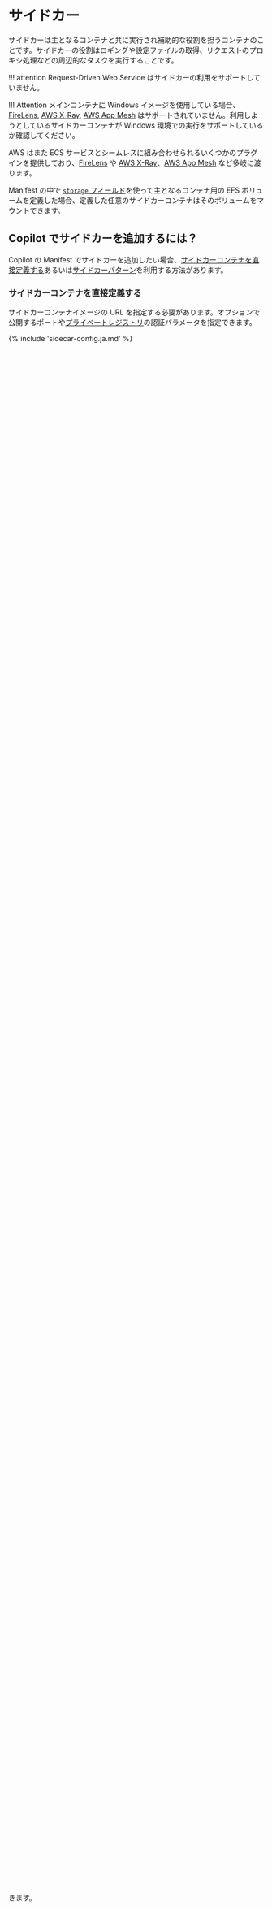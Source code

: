 # サイドカー
サイドカーは主となるコンテナと共に実行され補助的な役割を担うコンテナのことです。サイドカーの役割はロギングや設定ファイルの取得、リクエストのプロキシ処理などの周辺的なタスクを実行することです。

!!! attention
    Request-Driven Web Service はサイドカーの利用をサポートしていません。

!!! Attention
    メインコンテナに Windows イメージを使用している場合、[FireLens](https://docs.aws.amazon.com/ja_jp/AmazonECS/latest/developerguide/using_firelens.html), [AWS X-Ray](https://aws.amazon.com/jp/xray/), [AWS App Mesh](https://aws.amazon.com/jp/app-mesh/) はサポートされていません。利用しようとしているサイドカーコンテナが Windows 環境での実行をサポートしているか確認してください。

AWS はまた ECS サービスとシームレスに組み合わせられるいくつかのプラグインを提供しており、[FireLens](https://docs.aws.amazon.com/ja_jp/AmazonECS/latest/developerguide/using_firelens.html) や [AWS X-Ray](https://aws.amazon.com/jp/xray/)、[AWS App Mesh](https://aws.amazon.com/jp/app-mesh/) など多岐に渡ります。

Manifest の中で [`storage` フィールド](../developing/storage.ja.md)を使って主となるコンテナ用の EFS ボリュームを定義した場合、定義した任意のサイドカーコンテナはそのボリュームをマウントできます。

## Copilot でサイドカーを追加するには？
Copilot の Manifest でサイドカーを追加したい場合、[サイドカーコンテナを直接定義する](#サイドカーコンテナを直接定義する)あるいは[サイドカーパターン](#サイドカーパターン)を利用する方法があります。

### サイドカーコンテナを直接定義する
サイドカーコンテナイメージの URL を指定する必要があります。オプションで公開するポートや[プライベートレジストリ](https://docs.aws.amazon.com/ja_jp/AmazonECS/latest/developerguide/private-auth.html)の認証パラメータを指定できます。

{% include 'sidecar-config.ja.md' %}

<div class="separator"></div>

## 実行例

以下は Load Balanced Web Service の Manifest で [nginx](https://www.nginx.com/) サイドカーコンテナを指定する例です。

``` yaml
name: api
type: Load Balanced Web Service

image:
  build: api/Dockerfile
  port: 3000

http:
  path: 'api'
  healthcheck: '/api/health-check'
  # ロードバランサーのターゲットコンテナは Service のコンテナの代わりにサイドカーの'nginx'を指定しています。
  target_container: 'nginx'

cpu: 256
memory: 512
count: 1

sidecars:
  nginx:
    port: 80
    image:
      build: src/reverseproxy/Dockerfile
    variables:
      NGINX_PORT: 80
```

以下は Service とサイドカーコンテナ両方で EFS ボリュームを用いる Manifest の一部です。

```yaml
storage:
  volumes:
    myEFSVolume:
      path: '/etc/mount1'
      read_only: false
      efs:
        id: fs-1234567

sidecars:
  nginx:
    port: 80
    image: 1234567890.dkr.ecr.us-west-2.amazonaws.com/reverse-proxy:revision_1
    variables:
      NGINX_PORT: 80
    mount_points:
      - source_volume: myEFSVolume
        path: '/etc/mount1'
```

以下は、[AWS Distro for OpenTelemetry](https://aws-otel.github.io/) のサイドカーをカスタム構成で実行した例です。このカスタム構成例では、X-Ray トレースデータを収集するだけでなく、ECS メトリクスをサードパーティに送信することができます。この例では、SSM シークレットと追加の IAM 権限が必要になります。

OpenTelemetry サイドカーを使用するには、まず有効な[設定ファイル](https://opentelemetry.io/docs/collector/configuration/)を作成します。次に、設定ファイルのサイズを確認します。標準的なパラメータは [4KB に制限](https://docs.aws.amazon.com/ja_jp/systems-manager/latest/APIReference/API_PutParameter.html#systemsmanager-PutParameter-request-Value)されています。設定ファイルが 4K より大きい場合、高度な SSM パラメータを使用する必要があります。

高度なパラメータが必要な場合は、手動で作成してタグ付けする必要があります。設定が標準パラメータに収まっている場合は、[`secret init`](../commands/secret-init.ja.md) を使用して SSM シークレットを作成します。以下の YAML ドキュメントは、"YOUR-API-KEY-HERE" と書かれた API キーを更新した後、そのまま New Relic で使用することができます。

サンプル YAML では、空のキーが含まれているのは意図的なものです。サイドカーは、これらのキーに対してコレクターのデフォルトを使用します。


```yaml
receivers:
  awsxray:
    transport: udp
  awsecscontainermetrics:

processors:
  batch:

exporters:
  awsxray:
    region: us-west-2
  otlp:
    endpoint: otlp.nr-data.net:4317
    headers: 
      api-key: YOUR-API-KEY-HERE

service:
  pipelines:
    traces:
      receivers: [awsxray]
      processors: [batch]
      exporters: [awsxray]
    metrics:
      receivers: [awsecscontainermetrics]
      exporters: [otlp]
```

X-Ray トレースの書き込みには、以下のような追加の IAM 権限が必要です。[公開されているドキュメント](./addons/workload.ja.md)に従ってこれを Addon に含めてください。

``` yaml
Resources:
  XrayWritePolicy:
    Type: AWS::IAM::ManagedPolicy
    Properties:
      PolicyDocument:
        Version: '2012-10-17'
        Statement:
          - Sid: CopyOfAWSXRayDaemonWriteAccess
            Effect: Allow
            Action:
              - xray:PutTraceSegments
              - xray:PutTelemetryRecords
              - xray:GetSamplingRules
              - xray:GetSamplingTargets
              - xray:GetSamplingStatisticSummaries
            Resource: "*"

Outputs:
  XrayAccessPolicyArn:
    Description: "The ARN of the ManagedPolicy to attach to the task role."
    Value: !Ref XrayWritePolicy
```

OpenTelemetry コレクターの設定は、環境変数としてサイドカーに渡されます。

```yaml
sidecars:
  otel_sidecar:
    image: 'public.ecr.aws/aws-observability/aws-otel-collector:latest'
    secrets:
      AOT_CONFIG_CONTENT: /copilot/${COPILOT_APPLICATION_NAME}/${COPILOT_ENVIRONMENT_NAME}/secrets/otel_config
```

### サイドカーパターン
サイドカーパターンは Copilot であらかじめ定義されたサイドカーの構成です。現在サポートされているパターンは FireLens だけですが将来的にさらにパターンを追加していく予定です！

``` yaml
logging:
  # Fluent Bitのイメージ (オプション。デフォルトでは "public.ecr.aws/aws-observability/aws-for-fluent-bit:stable" を使用)
  image: <image URL>
  # Firelens ログドライバーにログを送信するときの設定 (オプション)
  destination:
    <config key>: <config value>
  # ログに ECS メタデータを含むかどうか (オプション。デフォルトでは true )
  enableMetadata: <true|false>
  # ログの設定に渡すシークレット (オプション)
  secretOptions:
    <key>: <value>
  # カスタムの Fluent Bit イメージ内の設定ファイルのフルパス
  configFilePath: <config file path>
  # サイドカーコンテナに対する環境変数 (オプション)
  variables:
    <key>: <value>
  # サイドカーコンテナに公開するシークレット (オプション)
  secrets:
    <key>: <value>
```
例えば以下のように設定できます。

``` yaml
logging:
  destination:
    Name: cloudwatch
    region: us-west-2
    log_group_name: /copilot/sidecar-test-hello
    log_stream_prefix: copilot/
```

FireLens がログを転送するためにタスクロールに対して必要なアクセス許可を追加で与える必要があるかもしれません。[Addon](./addons/workload.ja.md) のなかで許可を追加できます。例えば以下のように設定できます。

``` yaml
Resources:
  FireLensPolicy:
    Type: AWS::IAM::ManagedPolicy
    Properties:
      PolicyDocument:
        Version: '2012-10-17'
        Statement:
        - Effect: Allow
          Action:
          - logs:CreateLogStream
          - logs:CreateLogGroup
          - logs:DescribeLogStreams
          - logs:PutLogEvents
          Resource: "<resource ARN>"
Outputs:
  FireLensPolicyArn:
    Description: An addon ManagedPolicy gets used by the ECS task role
    Value: !Ref FireLensPolicy
```

!!!info
    FireLens ログドライバーは主となるコンテナのログを様々な宛先へルーティングできる一方で、 [`svc logs`](../commands/svc-logs.ja.md) コマンドは CloudWatch Logs で Copilot Service のために作成したロググループに送信された場合のみログをトラックできます。

